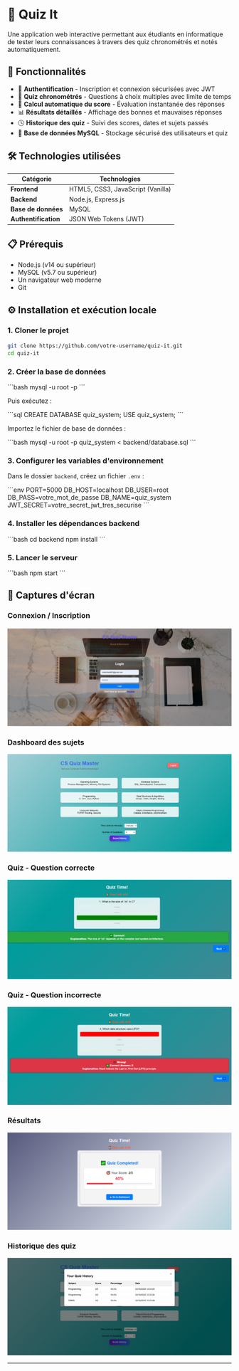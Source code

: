 # 🧠 Quiz It

Une application web interactive permettant aux étudiants en informatique de tester leurs connaissances à travers des quiz chronométrés et notés automatiquement.

## 🚀 Fonctionnalités

- 🔐 **Authentification** - Inscription et connexion sécurisées avec JWT
- 🧾 **Quiz chronométrés** - Questions à choix multiples avec limite de temps
- 🧮 **Calcul automatique du score** - Évaluation instantanée des réponses
- 📊 **Résultats détaillés** - Affichage des bonnes et mauvaises réponses
- 🕓 **Historique des quiz** - Suivi des scores, dates et sujets passés
- 💾 **Base de données MySQL** - Stockage sécurisé des utilisateurs et quiz

## 🛠️ Technologies utilisées

| Catégorie | Technologies |
|-----------|--------------|
| **Frontend** | HTML5, CSS3, JavaScript (Vanilla) |
| **Backend** | Node.js, Express.js |
| **Base de données** | MySQL |
| **Authentification** | JSON Web Tokens (JWT) |

## 📋 Prérequis

- Node.js (v14 ou supérieur)
- MySQL (v5.7 ou supérieur)
- Un navigateur web moderne
- Git

## ⚙️ Installation et exécution locale

### 1. Cloner le projet

```bash
git clone https://github.com/votre-username/quiz-it.git
cd quiz-it
```

### 2. Créer la base de données

\`\`\`bash
mysql -u root -p
\`\`\`

Puis exécutez :

\`\`\`sql
CREATE DATABASE quiz_system;
USE quiz_system;
\`\`\`

Importez le fichier de base de données :

\`\`\`bash
mysql -u root -p quiz_system < backend/database.sql
\`\`\`

### 3. Configurer les variables d'environnement

Dans le dossier `backend`, créez un fichier `.env` :

\`\`\`env
PORT=5000
DB_HOST=localhost
DB_USER=root
DB_PASS=votre_mot_de_passe
DB_NAME=quiz_system
JWT_SECRET=votre_secret_jwt_tres_securise
\`\`\`

### 4. Installer les dépendances backend

\`\`\`bash
cd backend
npm install
\`\`\`

### 5. Lancer le serveur

\`\`\`bash
npm start
\`\`\`


## 📸 Captures d'écran

### Connexion / Inscription
![Login Register](./screenshots/login-register.png)

### Dashboard des sujets
![Dashboard](./screenshots/dashboard.png)

### Quiz - Question correcte
![Quiz Correct](./screenshots/quiz-correct.png)

### Quiz - Question incorrecte
![Quiz Incorrect](./screenshots/quiz-incorrect.png)

### Résultats
![Results](./screenshots/results.png)

### Historique des quiz
![History](./screenshots/history.png)

---
